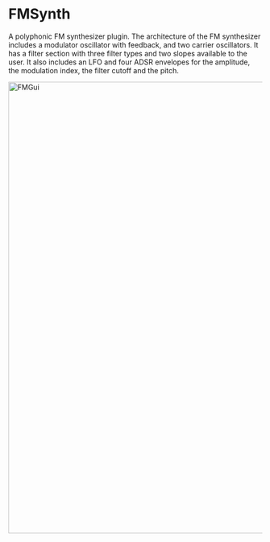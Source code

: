 # FMSynth

A polyphonic FM synthesizer plugin. The architecture of the FM synthesizer includes a modulator oscillator with feedback, and two carrier oscillators. It has a filter section with three filter types and two slopes available to the user. It also includes an LFO and four ADSR envelopes for the amplitude, the modulation index, the filter cutoff and the pitch.

<img width="897" alt="FMGui" src="https://github.com/stoier/FMSynth/assets/92699192/ca9a4b2d-5281-4b6a-9b90-febf05e974de">
